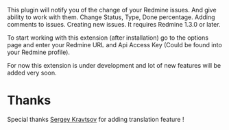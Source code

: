 This plugin will notify you of the change of your Redmine issues. And give ability to work with them. Change Status, Type, Done percentage.
Adding comments to issues. Creating new issues.
It requires Redmine 1.3.0 or later.

To start working with this extension (after installation) go to the options page and enter your Redmine URL and Api Access Key (Could be found into your Redmine profile).

For now this extension is under development and lot of new features will be added very soon.

# Thanks
Special thanks [Sergey Kravtsov](https://github.com/skravtsov) for adding translation feature !